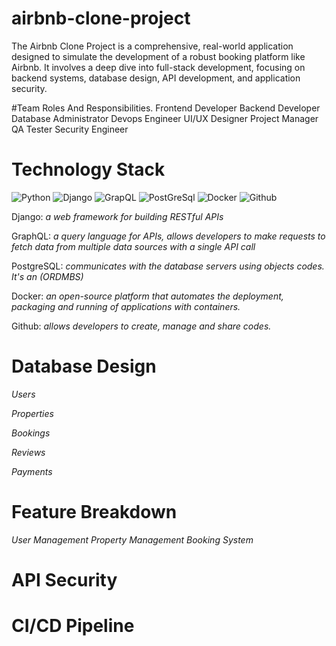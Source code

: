 # airbnb-clone-project
The Airbnb Clone Project is a comprehensive, real-world application designed to simulate the development of a robust booking platform like Airbnb. 
It involves a deep dive into full-stack development, focusing on backend systems, database design, API development, and application security.

#Team Roles And Responsibilities.
Frontend Developer
Backend Developer
Database Administrator
Devops Engineer
UI/UX Designer
Project Manager
QA Tester
Security Engineer

# Technology Stack
![Python](https://img.shields.io/badge/HTML5-E34F26?style=for-the-badge&logo=html5&logoColor=white)
![Django](https://img.shields.io/badge/Django-092E20?style=for-the-badge&logo=django&logoColor=green)
![GrapQL](https://img.shields.io/badge/GraphQl-E10098?style=for-the-badge&logo=graphql&logoColor=white)
![PostGreSql](https://img.shields.io/badge/PostgreSQL-green?style=for-the-badge)
![Docker](https://img.shields.io/badge/Docker-2CA5E0?style=for-the-badge&logo=docker&logoColor=white)
![Github](https://img.shields.io/badge/GitHub-100000?style=for-the-badge&logo=github&logoColor=white)

Django: *a web framework for building RESTful APIs*

GraphQL: *a query language for APIs, allows developers to make requests to fetch data from multiple data sources with a single API call*

PostgreSQL: *communicates with the database servers using objects codes. It's an (ORDMBS)*

Docker: *an open-source platform that automates the deployment, packaging and running of applications with containers.*

Github: *allows developers to create, manage and share codes.*


# Database Design 

*Users*

*Properties*

*Bookings*

*Reviews*

*Payments*

# Feature Breakdown

*User Management*
*Property Management*
*Booking System*

# API Security

# CI/CD Pipeline
